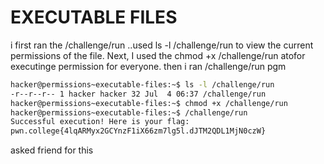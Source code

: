 # EXECUTABLE FILES
i first ran the /challenge/run ..used  ls -l /challenge/run to view the current permissions of the file.  Next, I used the 
chmod +x /challenge/run atofor executinge permission for everyone. then i ran /challenge/run pgm



``` bash                                                   Connected!
hacker@permissions~executable-files:~$ ls -l /challenge/run
-r--r--r-- 1 hacker hacker 32 Jul  4 06:37 /challenge/run
hacker@permissions~executable-files:~$ chmod +x /challenge/run
hacker@permissions~executable-files:~$ /challenge/run
Successful execution! Here is your flag:
pwn.college{4lqARMyx2GCYnzF1iX66zm7lg5l.dJTM2QDL1MjN0czW}
```
asked friend for this
